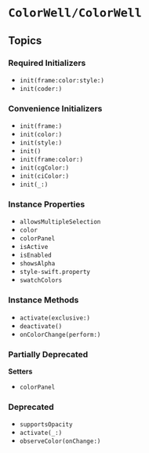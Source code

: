 # ``ColorWell/ColorWell``

## Topics

### Required Initializers

- ``init(frame:color:style:)``
- ``init(coder:)``

### Convenience Initializers

- ``init(frame:)``
- ``init(color:)``
- ``init(style:)``
- ``init()``
- ``init(frame:color:)``
- ``init(cgColor:)``
- ``init(ciColor:)``
- ``init(_:)``

### Instance Properties

- ``allowsMultipleSelection``
- ``color``
- ``colorPanel``
- ``isActive``
- ``isEnabled``
- ``showsAlpha``
- ``style-swift.property``
- ``swatchColors``

### Instance Methods

- ``activate(exclusive:)``
- ``deactivate()``
- ``onColorChange(perform:)``

### Partially Deprecated

__Setters__

- ``colorPanel``

### Deprecated

- ``supportsOpacity``
- ``activate(_:)``
- ``observeColor(onChange:)``
